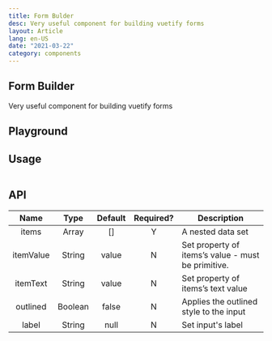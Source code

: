 ```yaml
---
title: Form Bulder
desc: Very useful component for building vuetify forms
layout: Article
lang: en-US
date: "2021-03-22"
category: components
---
```



## Form Builder

Very useful component for building vuetify forms

## Playground



## Usage

``` js

```


## API

|   Name    |  Type   | Default | Required? | Description                                        |
| :-------: | :-----: | :-----: | :-------: | -------------------------------------------------- |
|   items   |  Array  |   []    |     Y     | A nested data set                                  |
| itemValue | String  |  value  |     N     | Set property of items’s value - must be primitive. |
| itemText  | String  |  value  |     N     | Set property of items’s text value                 |
| outlined  | Boolean |  false  |     N     | Applies the outlined style to the input            |
|   label   | String  |  null   |     N     | Set input's label                                  |


